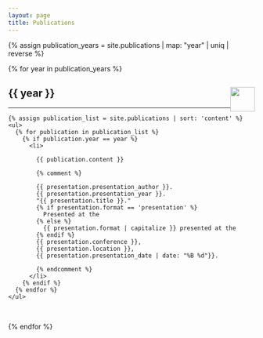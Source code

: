 ```yaml
---
layout: page
title: Publications
---
```


{% assign publication_years = site.publications | map: "year" | uniq | reverse %}

{% for year in publication_years %}

  <h2 data-toggle="collapse" data-target="#{{ year }}">
    {{ year }}
    <img class="icon_rotation" src="{{ site.url }}/assets/0-expand_on.png" style="float:right;width:50px;height:50px" data-toggle="collapse" data-target="#{{ year }}" />
  </h2>
  <hr>
  <div id="{{ year }}" class="collapse in">

    {% assign publication_list = site.publications | sort: 'content' %}
    <ul>
      {% for publication in publication_list %}
        {% if publication.year == year %}
          <li>

            {{ publication.content }}

            {% comment %}

            {{ presentation.presentation_author }}.
            {{ presentation.presentation_year }}.
            "{{ presentation.title }}."
            {% if presentation.format == 'presentation' %}
              Presented at the
            {% else %}
              {{ presentation.format | capitalize }} presented at the
            {% endif %}
            {{ presentation.conference }},
            {{ presentation.location }},
            {{ presentation.presentation_date | date: "%B %d"}}.

            {% endcomment %}
          </li>
        {% endif %}
      {% endfor %}
    </ul>
  </div>
  <br>

{% endfor %}

<script>
$(document).ready(function(){
  $('.icon_rotation').on({
    'click': function () {
      var origsrc = $(this).attr('src');
      var src = '';
      if (origsrc == '{{ site.url }}/assets/0-expand_off.png') src = '{{ site.url }}/assets/0-expand_on.png';
      if (origsrc == '{{ site.url }}/assets/0-expand_on.png') src = '{{ site.url }}/assets/0-expand_off.png';
      $(this).attr('src', src);
    }
  });
});
</script>
